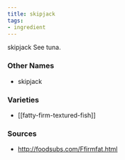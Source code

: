 ```yaml
---
title: skipjack
tags:
- ingredient
---
```

skipjack See tuna.

### Other Names

* skipjack

### Varieties

* [[fatty-firm-textured-fish]]

### Sources
* http://foodsubs.com/Ffirmfat.html
